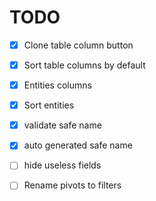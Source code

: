 # TODO

- [x] Clone table column button
- [x] Sort table columns by default
- [x] Entities columns
- [x] Sort entities
- [x] validate safe name
- [x] auto generated safe name
- [ ] hide useless fields
- [ ] Rename pivots to filters






